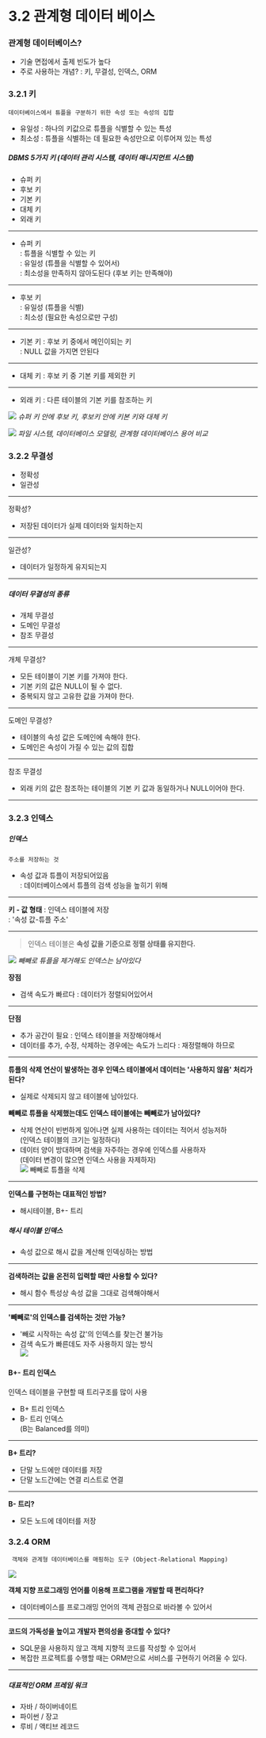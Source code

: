 # 3.2 관계형 데이터 베이스

### 관계형 데이터베이스?
- 기술 면접에서 출제 빈도가 높다
- 주로 사용하는 개념?
	: 키, 무결성, 인덱스, ORM

###  3.2.1 키
	데이터베이스에서 튜플을 구분하기 위한 속성 또는 속성의 집합
- 유일성
	: 하나의 키값으로 튜플을 식별할 수 있는 특성
- 최소성
	: 튜플을 식별하는 데 필요한 속성만으로 이루어져 있는 특성

##### DBMS 5가지 키 (데이터 관리 시스템, 데이터 매니지먼트 시스템)
- 슈퍼 키
- 후보 키
- 기본 키
- 대체 키
- 외래 키
***
- 슈퍼 키   
	: 튜플을 식별할 수 있는 키  
	: 유일성 (튜플을 식별할 수 있어서)    
	: 최소성을 만족하지 않아도된다 (후보 키는 만족해야)    
***
- 후보 키  
	: 유일성 (튜플을 식별)    
	: 최소성 (필요한 속성으로만 구성)    
***
- 기본 키
	: 후보 키 중에서 메인이되는 키  
	: NULL 값을 가지면 안된다  
***
- 대체 키
	: 후보 키 중 기본 키를 제외한 키  
***
- 외래 키
	: 다른 테이블의 기본 키를 참조하는 키  

![](https://i.imgur.com/HEzStLv.png)
_슈퍼 키 안에 후보 키, 후보키 안에 키본 키와 대체 키_

![](https://i.imgur.com/FfXcjnG.png)
_파일 시스템, 데이터베이스 모델링, 관계형 데이터베이스 용어 비교_

### 3.2.2 무결성
- 정확성
- 일관성
***
정확성?
-  저장된 데이터가 실제 데이터와 일치하는지  
***
일관성?
-  데이터가 일정하게 유지되는지  
***

##### 데이터 무결성의 종류
- 개체 무결성
- 도메인 무결성
- 참조 무결성
***
개체 무결성?  
-  모든 테이블이 기본 키를 가져야 한다.  
-  기본 키의 값은 NULL이 될 수 없다.  
-  중복되지 않고 고유한 값을 가져야 한다.  
***
도메인 무결성?  
-  테이블의 속성 값은 도메인에 속해야 한다.  
-  도메인은 속성이 가질 수 있는 값의 집합  
***
참조 무결성  
-  외래 키의 값은 참조하는 테이블의 기본 키 값과 동일하거나 NULL이어야 한다.  
***

### 3.2.3 인덱스
##### 인덱스
	주소를 저장하는 것
-  속성 값과 튜플이 저장되어있음   
	: 데이터베이스에서 튜플의 검색 성능을 높히기 위해  

***
 **키 - 값 형태**
	: 인덱스 테이블에 저장  
	: '속성 값-튜플 주소'   
***
>인덱스 테이블은 **속성 값을 기준으로 정렬 상태를 유지한다.**

![](https://i.imgur.com/pxO0sRE.png)
_빼빼로 튜플을 제거해도 인덱스는 남아있다_

**장점**
- 검색 속도가 빠르다
	: 데이터가 정렬되어있어서  
***
**단점**
- 추가 공간이 필요
	: 인덱스 테이블을 저장해야해서  
- 데이터를 추가, 수정, 삭제하는 경우에는 속도가 느리다
	: 재정렬해야 하므로  
***
**튜플의 삭제 연산이 발생하는 경우 인덱스 테이블에서 데이터는 '사용하지 않음' 처리가 된다?**
-  실제로 삭제되지 않고 테이블에 남아있다.  

**빼빼로 튜플을 삭제했는데도 인덱스 테이블에는 빼빼로가 남아있다?**
-  삭제 연산이 빈번하게 일어나면 실제 사용하는 데이터는 적어서 성능저하   
(인덱스 테이블의 크기는 일정하다)  
-  데이터 양이 방대하며 검색을 자주하는 경우에 인덱스를 사용하자  
(데이터 변경이 많으면 인덱스 사용을 자제하자)  
![](https://i.imgur.com/nyr3phJ.png)
빼빼로 튜플을 삭제
***
**인덱스를 구현하는 대표적인 방법?**
-  해시테이블, B+- 트리

##### 해시 테이블 인덱스
-  속성 값으로 해시 값을 계산해 인덱싱하는 방법  
***
**검색하려는 값을 온전히 입력할 때만 사용할 수 있다?**
-  해시 함수 특성상 속성 값을 그대로 검색해야해서  
***
**'빼빼로'의 인덱스를 검색하는 것만 가능?**
-  '빼로 시작하는 속성 값'의 인덱스를 찾는건 불가능  
-  검색 속도가 빠른데도 자주 사용하지 않는 방식  
![](https://i.imgur.com/mFhvANF.png)


#### B+- 트리 인덱스  
인덱스 테이블을 구현할 때 트리구조를 많이 사용  
-  B+ 트리 인덱스  
-  B- 트리 인덱스  
(B는 Balanced를 의미)  
***
**B+ 트리?**
-  단말 노드에만 데이터를 저장  
-  단말 노드간에는 연결 리스트로 연결  
***
**B- 트리?**    
-  모든 노드에 데이터를 저장  

### 3.2.4 ORM
	 객체와 관계형 데이터베이스를 매핑하는 도구 (Object-Relational Mapping)  

![](https://i.imgur.com/KiIc1Pu.png)

**객체 지향 프로그래밍 언어를 이용해 프로그램을 개발할 때 편리하다?**  
- 데이터베이스를 프로그래밍 언어의 객체 관점으로 바라볼 수 있어서  
***
**코드의 가독성을 높이고 개발자 편의성을 증대할 수 있다?**  
-  SQL문을 사용하지 않고 객체 지향적 코드를 작성할 수 있어서  
-  복잡한 프로젝트를 수행할 때는 ORM만으로 서비스를 구현하기 어려울 수 있다.  
***
##### 대표적인 ORM 프레임 워크
- 자바 / 하이버네이트
- 파이썬 / 장고
- 루비 / 액티브 레코드

